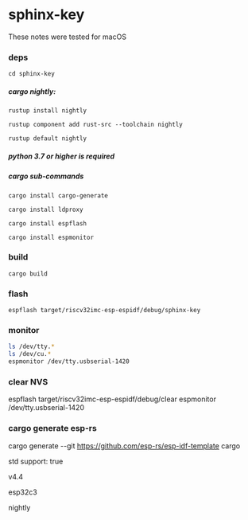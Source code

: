 # sphinx-key

These notes were tested for macOS

### deps

`cd sphinx-key`

##### cargo nightly:

`rustup install nightly`

`rustup component add rust-src --toolchain nightly`

`rustup default nightly`

##### python 3.7 or higher is required

##### cargo sub-commands

`cargo install cargo-generate`

`cargo install ldproxy`

`cargo install espflash`

`cargo install espmonitor`

### build

`cargo build`

### flash

`espflash target/riscv32imc-esp-espidf/debug/sphinx-key`

### monitor

```sh
ls /dev/tty.*
ls /dev/cu.*
espmonitor /dev/tty.usbserial-1420
```

### clear NVS

espflash target/riscv32imc-esp-espidf/debug/clear
espmonitor /dev/tty.usbserial-1420

### cargo generate esp-rs

cargo generate --git https://github.com/esp-rs/esp-idf-template cargo

std support: true

v4.4

esp32c3

nightly
